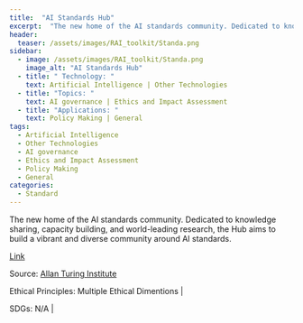 ```yaml
---
title:  "AI Standards Hub"  
excerpt:  "The new home of the AI standards community. Dedicated to knowledge sharing, capa (...)"  
header:
  teaser: /assets/images/RAI_toolkit/Standa.png
sidebar:
  - image: /assets/images/RAI_toolkit/Standa.png
    image_alt: "AI Standards Hub"
  - title: " Technology: "
    text: Artificial Intelligence | Other Technologies
  - title: "Topics: " 
    text: AI governance | Ethics and Impact Assessment
  - title: "Applications: " 
    text: Policy Making | General
tags:
  - Artificial Intelligence
  - Other Technologies
  - AI governance
  - Ethics and Impact Assessment
  - Policy Making
  - General
categories:
  - Standard
---
```

The new home of the AI standards community. Dedicated to knowledge sharing, capacity building, and world-leading research, the Hub aims to build a vibrant and diverse community around AI standards.

[Link](https://aistandardshub.org)

Source: [Allan Turing Institute](https://www.turing.ac.uk/)

Ethical Principles: Multiple Ethical Dimentions | 

SDGs: N/A | 
